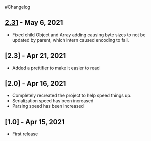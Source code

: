 #Changelog

## [2.31] - May 6, 2021

- Fixed child Object and Array adding causing byte sizes to not be updated by parent, which intern caused encoding to fail.

## [2.3] - Apr 21, 2021

- Added a prettifier to make it easier to read

## [2.0] - Apr 16, 2021

- Completely recreated the project to help speed things up.
- Serialization speed has been increased
- Parsing speed has been increased

## [1.0] - Apr 15, 2021

- First release


[2.31]: https://github.com/DrBrad/Bencode/releases/tag/2.31
